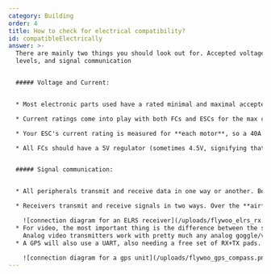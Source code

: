 ```yaml
---
category: Building
order: 4
title: How to check for electrical compatibility?
id: compatibleElectrically
answer: >-
  There are mainly two things you should look out for. Accepted voltage/current
  levels, and signal communication


  ##### Voltage and Current:


  * Most electronic parts used have a rated minimal and maximal accepted voltage. This can be as simple as a camera taking in 5V or a VTX having an accepted voltage range of 7-36V, or it's listed as a cell count. Small AIOs might take 1s only, 1-2s, or 2s up to 6s, which is also the most common rating for 5" quad parts. Overvolting can at best result in something failing in a non-damaging way, **at worst it'll cause a fire**

  * Current ratings come into play with both FCs and ESCs for the max current. In ESCs, this is the max current the FETs will let through, on FCs it's how much current each voltage regulator can handle: 

  * Your ESC's current rating is measured for **each motor**, so a 40A 4in1 ESC has 4x 40A outputs. Motor manufacturers should list the max current draw for the motors. It's always good to have some overhead current on the ESC: For a tinywhoop, this can be an extra 1A, for other micro quads it's about 3-10A, and on a 5" you want *at least* a 10A overhead from the rated max current draw of the motor

  * All FCs should have a 5V regulator (sometimes 4.5V, signifying that it will output USB power), to power most peripheral devices. 3.3V for the MCU, and some lower-power devices, and usually a 9/10/12V regulator for your VTX. Each of those has its own current rating. In most cases it is enough, but if you attach a lot of devices, this can overload it


  ##### Signal communication:


  * All peripherals transmit and receive data in one way or another. Be that over UART (serial), I2C, SPI, or some other way of transmission. 

  * Receivers transmit and receive signals in two ways. Over the **air**, and over the **wire**. The air protocol dictates compatibility between the radio and receiver, they need to match. The wire protocol is over UART. For example, ELRS, Tracer, and Crossfire all use a pair of **RX** and **TX** pads, and the CRSF protocol

    ![connection diagram for an ELRS receiver](/uploads/flywoo_elrs_rx.png "connection diagram for a gps unit")
  * For video, the most important thing is the difference between the systems. I go into more depth with this here \[this should be a link, if it's not, I forgot], but the gist of it is this:\
    Analog video transmitters work with pretty much any analog goggle/video receiver, and all the other digital systems only work with their counterparts, for example you can't mix a DJI Air Unit with Walksnail Avatar goggles. This also goes for the way they connect to the FC. Analog systems will use the FC video in/out connections so that the OSD can be overlaid directly on the video signal, and a single TX connection on the FC to do config over SmartAudio. Digital systems only need a single UART for control+OSD+other stuff™
  * A GPS will also use a UART, also needing a free set of RX+TX pads. Some GPS units also have an integrated compass (you can also get them standalone) that will need I2C communication. This uses two pads, **Data**, and **Clock,** usually labeled **SDA** and **SCL** on the FC

    ![connection diagram for a gps unit](/uploads/flywoo_gps_compass.png "connection diagram for a gps unit")
---
```

